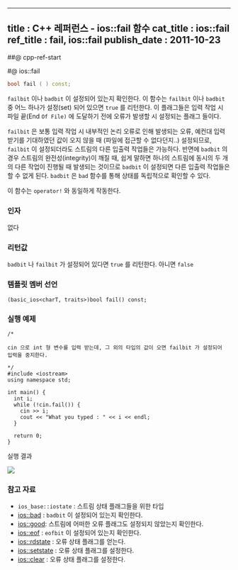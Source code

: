 ----------------
title : C++ 레퍼런스 - ios::fail 함수
cat_title :  ios::fail
ref_title : fail, ios::fail
publish_date : 2011-10-23
--------------



##@ cpp-ref-start

#@ ios::fail

```cpp
bool fail ( ) const;
```


`failbit` 이나 `badbit` 이 설정되어 있는지 확인한다.
이 함수는 `failbit` 이나 `badbit` 중 어느 하나가 설정(set) 되어 있으면 `true` 를 리턴한다. 이 플래그들은 입력 작업 시 파일 끝(End `Of File)` 에 도달하기 전에 오류가 발생할 시 설정되는 플래그 들이다.

  `failbit` 은 보통 입력 작업 시 내부적인 논리 오류로 인해 발생되는 오류, 예컨대 입력 받기를 기대하였던 값이 오지 않을 때 (파일에 접근할 수 없다던지..) 설정되므로, `failbit` 이 설정되더라도 스트림의 다른 입출력 작업들은 가능하다. 반면에 `badbit` 의 경우 스트림의 완전성(integrity)이 깨질 때, 쉽게 말하면 하나의 스트림에 동시의 두 개의 다른 작업이 진행될 때 발생되는 것이므로 `badbit` 이 설정되면 다른 입출력 작업들은 할 수 없게 된다. `badbit` 은 `bad` 함수를 통해 상태를 독립적으로 확인할 수 있다.

이 함수는 `operator!` 와 동일하게 작동한다.



###  인자


없다



###  리턴값




`badbit` 나 `failbit` 가 설정되어 있다면 `true` 를 리턴한다. 아니면 `false`



###  템플릿 멤버 선언




```cpp-formatted
(basic_ios<charT, traits>)bool fail() const;
```




###  실행 예제




```cpp-formatted
/*

cin 으로 int 형 변수를 입력 받는데, 그 외의 타입의 값이 오면 failbit 가 설정되어
입력을 중지한다.

*/
#include <iostream>
using namespace std;

int main() {
  int i;
  while (!cin.fail()) {
    cin >> i;
    cout << "What you typed : " << i << endl;
  }

  return 0;
}
```


실행 결과


![](http://img1.daumcdn.net/thumb/R1920x0/?fname=http%3A%2F%2Fcfile23.uf.tistory.com%2Fimage%2F203CBC3E4EA35BD02BF7FF)




###  참고 자료

* `ios_base::iostate`  :  스트림 상태 플래그들을 위한 타입
*  [ios::bad](http://itguru.tistory.com/166)  :  `badbit` 이 설정되어 있는지 확인한다.
*  [ios::good](http://itguru.tistory.com/164):  스트림에 어떠한 오류 플래그도 설정되지 않았는지 확인한다.
*  [ios::eof](http://itguru.tistory.com/167)  :  `eofbit` 이 설정되어 있는지 확인한다.
*  [ios::rdstate](http://itguru.tistory.com/171)  :  오류 상태 플래그를 얻는다.
*  [ios::setstate](http://itguru.tistory.com/179)  :  오류 상태 플래그를 설정한다.
*  [ios::clear](http://itguru.tistory.com/180)  :  오류 상태 플래그를 설정한다.